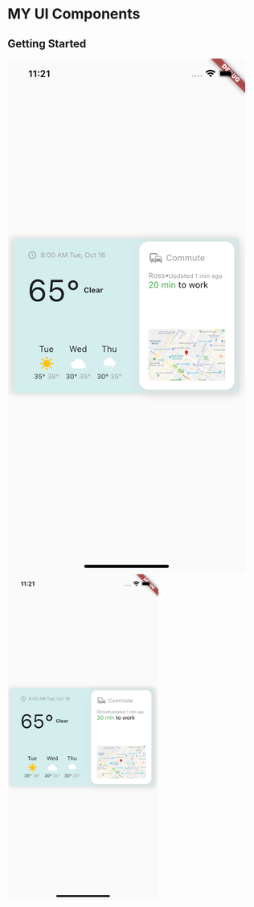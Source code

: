# MY UI Components


## Getting Started


![alt text](images/weather_card.png)
<img width=300 src="images/weather_card.png"/>
